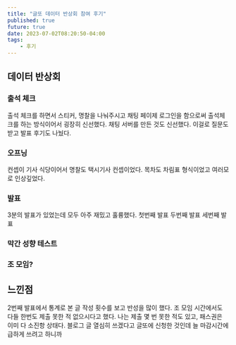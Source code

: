 ```yaml
---
title: "글또 데이터 반상회 참여 후기"
published: true
future: true
date: 2023-07-02T08:20:50-04:00
tags:
    - 후기
---
```


## 데이터 반상회
### 출석 체크
출석 체크를 하면서 스티커, 명찰을 나눠주시고 채팅 페이제 로그인을 함으로써 출석체크를 하는 방식이어서 굉장히 신선했다.
채팅 서버를 만든 것도 신선했다. 이걸로 질문도 받고 발표 후기도 나눴다.

### 오프닝
컨셉이 기사 식당이어서 명찰도 택시기사 컨셉이었다. 목차도 차림표 형식이었고 여러모로 인상깊었다.

### 발표
3분의 발표가 있었는데 모두 아주 재밌고 훌륭했다. 
첫번째 발표
두번째 발표
세번째 발표

### 막간 성향 테스트

### 조 모임?


## 느낀점
2번째 발표에서 통계로 본 글 작성 횟수를 보고 반성을 많이 했다. 
조 모임 시간에서도 다들 한번도 제출 못한 적 없으시다고 했다.
나는 제출 몇 번 못한 적도 있고, 패스권은 이미 다 소진항 상태다.
블로그 글 열심히 쓰겠다고 글또에 신청한 것인데 
늘 마감시간에 급하게 쓰려고 하니까 
